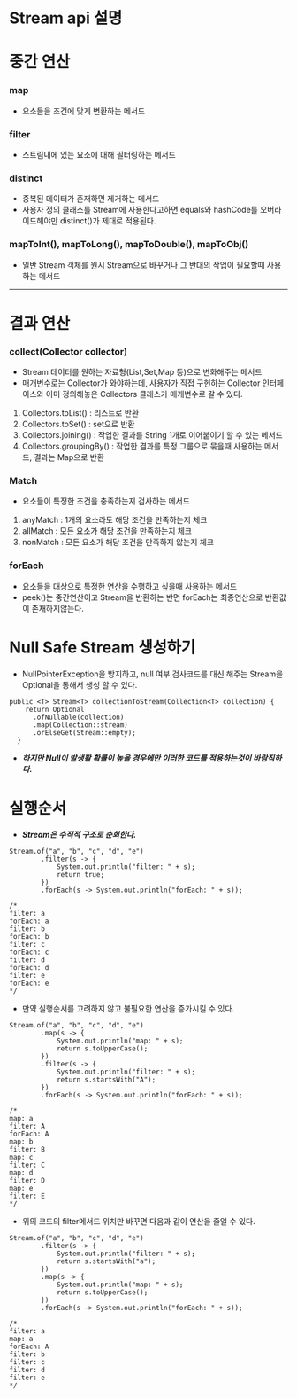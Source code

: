 # Stream api 설명

# 중간 연산
### map
- 요소들을 조건에 맞게 변환하는 메서드

### filter
- 스트림내에 있는 요소에 대해 필터링하는 메서드

### distinct
- 중복된 데이터가 존재하면 제거하는 메서드
- 사용자 정의 클래스를 Stream에 사용한다고하면 equals와 hashCode를 오버라이드해야만 distinct()가 제대로 적용된다.

### mapToInt(), mapToLong(), mapToDouble(), mapToObj()
- 일반 Stream 객체를 원시 Stream으로 바꾸거나 그 반대의 작업이 필요할때 사용하는 메서드


---

# 결과 연산

### collect(Collector collector)
- Stream 데이터를 원하는 자료형(List,Set,Map 등)으로 변화해주는 메서드
- 매개변수로는 Collector가 와야하는데, 사용자가 직접 구현하는 Collector 인터페이스와 이미 정의해놓은 Collectors 클래스가 매개변수로 갈 수 있다. 

1. Collectors.toList() : 리스트로 반환
2. Collectors.toSet() : set으로 반환
3. Collectors.joining() : 작업한 결과를 String 1개로 이어붙이기 할 수 있는 메서드
4. Collectors.groupingBy() : 작업한 결과를 특정 그룹으로 묶을때 사용하는 메서드, 결과는 Map으로 반환

### Match
- 요소들이 특정한 조건을 충족하는지 검사하는 메서드

1. anyMatch : 1개의 요소라도 해당 조건을 만족하는지 체크
2. allMatch : 모든 요소가 해당 조건을 만족하는지 체크
3. nonMatch : 모든 요소가 해당 조건을 만족하지 않는지 체크

### forEach
- 요소들을 대상으로 특정한 연산을 수행하고 싶을때 사용하는 메서드 
- peek()는 중간연산이고 Stream을 반환하는 반면 forEach는 최종연산으로 반환값이 존재하지않는다.

# Null Safe Stream 생성하기
- NullPointerException을 방지하고, null 여부 검사코드를 대신 해주는 Stream을 Optional을 통해서 생성 할 수 있다.
```
public <T> Stream<T> collectionToStream(Collection<T> collection) {
    return Optional
      .ofNullable(collection)
      .map(Collection::stream)
      .orElseGet(Stream::empty);
  }
```
- ***하지만 Null이 발생활 확률이 높을 경우에만 이러한 코드를 적용하는것이 바람직하다.***


# 실행순서
- ***Stream은 수직적 구조로 순회한다.***

```
Stream.of("a", "b", "c", "d", "e")
        .filter(s -> {
            System.out.println("filter: " + s);
            return true;
        })
        .forEach(s -> System.out.println("forEach: " + s));
        
/*
filter: a
forEach: a
filter: b
forEach: b
filter: c
forEach: c
filter: d
forEach: d
filter: e
forEach: e
*/
```

- 만약 실행순서를 고려하지 않고 불필요한 연산을 증가시킬 수 있다.
```
Stream.of("a", "b", "c", "d", "e")
        .map(s -> {
            System.out.println("map: " + s);
            return s.toUpperCase();
        })
        .filter(s -> {
            System.out.println("filter: " + s);
            return s.startsWith("A");
        })
        .forEach(s -> System.out.println("forEach: " + s));
        
/*
map: a
filter: A
forEach: A
map: b
filter: B
map: c
filter: C
map: d
filter: D
map: e
filter: E
*/
```

- 위의 코드의 filter메서드 위치만 바꾸면 다음과 같이 연산을 줄일 수 있다.
```
Stream.of("a", "b", "c", "d", "e")
        .filter(s -> {
            System.out.println("filter: " + s);
            return s.startsWith("a");
        })
        .map(s -> {
            System.out.println("map: " + s);
            return s.toUpperCase();
        })
        .forEach(s -> System.out.println("forEach: " + s));

/*
filter: a
map: a
forEach: A
filter: b
filter: c
filter: d
filter: e
*/
```

